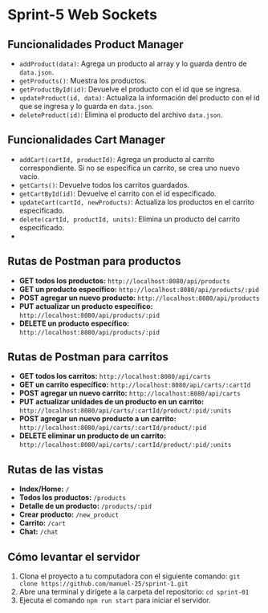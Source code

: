 # Sprint-5 Web Sockets

## Funcionalidades Product Manager

- `addProduct(data)`: Agrega un producto al array y lo guarda dentro de `data.json`.
- `getProducts()`: Muestra los productos.
- `getProductById(id)`: Devuelve el producto con el id que se ingresa.
- `updateProduct(id, data)`: Actualiza la información del producto con el id que se ingresa y lo guarda en `data.json`.
- `deleteProduct(id)`: Elimina el producto del archivo `data.json`.

## Funcionalidades Cart Manager
- `addCart(cartId, productId)`: Agrega un producto al carrito correspondiente. Si no se especifica un carrito, se crea uno nuevo vacío.
- `getCarts()`: Devuelve todos los carritos guardados.
- `getCartById(id)`: Devuelve el carrito con el id especificado.
- `updateCart(cartId, newProducts)`: Actualiza los productos en el carrito especificado.
- `delete(cartId, productId, units)`: Elimina un producto del carrito especificado.
- 
## Rutas de Postman para productos

- **GET todos los productos:** `http://localhost:8080/api/products`
- **GET un producto específico:** `http://localhost:8080/api/products/:pid`
- **POST agregar un nuevo producto:** `http://localhost:8080/api/products`
- **PUT actualizar un producto específico:** `http://localhost:8080/api/products/:pid`
- **DELETE un producto específico:** `http://localhost:8080/api/products/:pid`

## Rutas de Postman para carritos

- **GET todos los carritos:** `http://localhost:8080/api/carts`
- **GET un carrito específico:** `http://localhost:8080/api/carts/:cartId`
- **POST agregar un nuevo carrito:** `http://localhost:8080/api/carts`
- **PUT actualizar unidades de un producto en un carrito:** `http://localhost:8080/api/carts/:cartId/product/:pid/:units`
- **POST agregar un nuevo producto a un carrito:** `http://localhost:8080/api/carts/:cartId/product/:pid`
- **DELETE eliminar un producto de un carrito:** `http://localhost:8080/api/carts/:cartId/product/:pid/:units`

## Rutas de las vistas

- **Index/Home:** `/`
- **Todos los productos:** `/products`
- **Detalle de un producto:** `/products/:pid`
- **Crear producto:** `/new_product`
- **Carrito:** `/cart`
- **Chat:** `/chat`

## Cómo levantar el servidor

1. Clona el proyecto a tu computadora con el siguiente comando: `git clone https://github.com/manuel-25/sprint-1.git`
2. Abre una terminal y dirígete a la carpeta del repositorio: `cd sprint-01`
3. Ejecuta el comando `npm run start` para iniciar el servidor.

